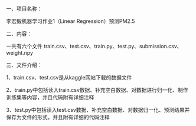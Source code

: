 一、项目名称：



李宏毅机器学习作业1（Linear Regression）预测PM2.5

二、内容：




一共有六个文件 train.csv、test.csv、train.py、test.py、submission.csv、weight.npy 

三、文件介绍：


1、train.csv、test.csv是从kaggle网站下载的数据文件


2、train.py中包括读入train.csv数据、补充空白数据、对数据进行归一化、制作训练集等内容，并且代码附有详细注释


3、test.py中包括读入test.csv数据、补充空白数据、对数据归一化、预测结果并保存为文件的形式，并且附有详细的代码注释
